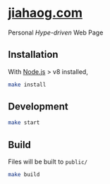 # [jiahaog.com](https://jiahaog.com)

Personal *Hype-driven* Web Page

## Installation

With [Node.js](https://nodejs.org/) > v8 installed,

```bash
make install
```

## Development

```bash
make start
```

## Build

Files will be built to `public/`

```bash
make build
```
